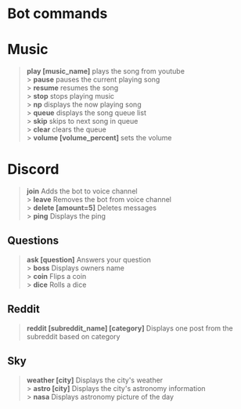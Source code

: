 # Bot commands

# Music

> **play [music_name]** plays the song from youtube <br> > **pause** pauses the current playing song <br> > **resume** resumes the song <br> > **stop** stops playing music <br> > **np** displays the now playing song <br> > **queue** displays the song queue list <br> > **skip** skips to next song in queue <br> > **clear** clears the queue <br> > **volume [volume_percent]** sets the volume<br>

# Discord

> **join** Adds the bot to voice channel <br> > **leave** Removes the bot from voice channel <br> > **delete [amount=5]** Deletes messages <br> > **ping** Displays the ping <br>

## Questions

> **ask [question]** Answers your question<br> > **boss** Displays owners name<br> > **coin** Flips a coin<br> > **dice** Rolls a dice<br>

## Reddit

> **reddit [subreddit_name] [category]** Displays one post from the subreddit based on category<br>

## Sky

> **weather [city]** Displays the city's weather<br> > **astro [city]** Displays the city's astronomy information<br> > **nasa** Displays astronomy picture of the day<br>
